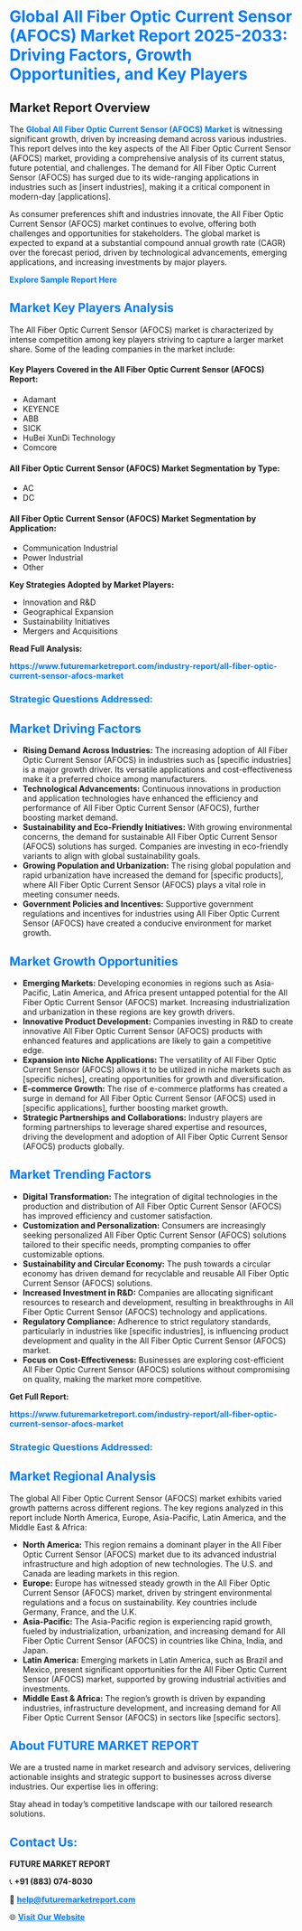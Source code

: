 <h1 style="color: #007BFF;">Global All Fiber Optic Current Sensor (AFOCS) Market Report 2025-2033: Driving Factors, Growth Opportunities, and Key Players</h1>

<section id="overview">
<h2>Market Report Overview</h2>
<p>The <a href="https://www.futuremarketreport.com/industry-report/all-fiber-optic-current-sensor-afocs-market" style="color: #007BFF; text-decoration: none;"><strong>Global All Fiber Optic Current Sensor (AFOCS) Market</strong></a> is witnessing significant growth, driven by increasing demand across various industries. This report delves into the key aspects of the All Fiber Optic Current Sensor (AFOCS) market, providing a comprehensive analysis of its current status, future potential, and challenges. The demand for All Fiber Optic Current Sensor (AFOCS) has surged due to its wide-ranging applications in industries such as [insert industries], making it a critical component in modern-day [applications].</p>
<p>As consumer preferences shift and industries innovate, the All Fiber Optic Current Sensor (AFOCS) market continues to evolve, offering both challenges and opportunities for stakeholders. The global market is expected to expand at a substantial compound annual growth rate (CAGR) over the forecast period, driven by technological advancements, emerging applications, and increasing investments by major players.</p>
</section>

<section id="overview">
<p><a href="https://www.futuremarketreport.com/request-sample/reportId=75666" style="color: #007BFF; text-decoration: none;"><strong>Explore Sample Report Here</strong></a></p>
</section>

<section id="key-players">
<h2 style="color: #007BFF;">Market Key Players Analysis</h2>
<p>The All Fiber Optic Current Sensor (AFOCS) market is characterized by intense competition among key players striving to capture a larger market share. Some of the leading companies in the market include:</p>
<h4>Key Players Covered in the All Fiber Optic Current Sensor (AFOCS) Report:</h4>
<ul><li>Adamant</li><li>KEYENCE</li><li>ABB</li><li>SICK</li><li>HuBei XunDi Technology</li><li>Comcore</li></ul>
<h4>All Fiber Optic Current Sensor (AFOCS) Market Segmentation by Type:</h4>
<ul><li>AC</li><li>DC</li></ul>

<h4>All Fiber Optic Current Sensor (AFOCS) Market Segmentation by Application:</h4>
<ul><li>Communication Industrial</li><li>Power Industrial</li><li>Other</li></ul>
<p><strong>Key Strategies Adopted by Market Players:</strong></p>
<ul>
<li>Innovation and R&D</li>
<li>Geographical Expansion</li>
<li>Sustainability Initiatives</li>
<li>Mergers and Acquisitions</li>
</ul>
</section>

<section>
<p><strong>Read Full Analysis: </strong></p><a href="https://www.futuremarketreport.com/industry-report/all-fiber-optic-current-sensor-afocs-market" style="color: #007BFF; text-decoration: none;"><strong>https://www.futuremarketreport.com/industry-report/all-fiber-optic-current-sensor-afocs-market</strong></a>
<h3 style="color: #007BFF;">Strategic Questions Addressed:</h3>
</section>

<section id="driving-factors">
<h2 style="color: #007BFF;">Market Driving Factors</h2>
<ul>
<li><strong>Rising Demand Across Industries:</strong> The increasing adoption of All Fiber Optic Current Sensor (AFOCS) in industries such as [specific industries] is a major growth driver. Its versatile applications and cost-effectiveness make it a preferred choice among manufacturers.</li>
<li><strong>Technological Advancements:</strong> Continuous innovations in production and application technologies have enhanced the efficiency and performance of All Fiber Optic Current Sensor (AFOCS), further boosting market demand.</li>
<li><strong>Sustainability and Eco-Friendly Initiatives:</strong> With growing environmental concerns, the demand for sustainable All Fiber Optic Current Sensor (AFOCS) solutions has surged. Companies are investing in eco-friendly variants to align with global sustainability goals.</li>
<li><strong>Growing Population and Urbanization:</strong> The rising global population and rapid urbanization have increased the demand for [specific products], where All Fiber Optic Current Sensor (AFOCS) plays a vital role in meeting consumer needs.</li>
<li><strong>Government Policies and Incentives:</strong> Supportive government regulations and incentives for industries using All Fiber Optic Current Sensor (AFOCS) have created a conducive environment for market growth.</li>
</ul>
</section>

<section id="growth-opportunities">
<h2 style="color: #007BFF;">Market Growth Opportunities</h2>
<ul>
<li><strong>Emerging Markets:</strong> Developing economies in regions such as Asia-Pacific, Latin America, and Africa present untapped potential for the All Fiber Optic Current Sensor (AFOCS) market. Increasing industrialization and urbanization in these regions are key growth drivers.</li>
<li><strong>Innovative Product Development:</strong> Companies investing in R&D to create innovative All Fiber Optic Current Sensor (AFOCS) products with enhanced features and applications are likely to gain a competitive edge.</li>
<li><strong>Expansion into Niche Applications:</strong> The versatility of All Fiber Optic Current Sensor (AFOCS) allows it to be utilized in niche markets such as [specific niches], creating opportunities for growth and diversification.</li>
<li><strong>E-commerce Growth:</strong> The rise of e-commerce platforms has created a surge in demand for All Fiber Optic Current Sensor (AFOCS) used in [specific applications], further boosting market growth.</li>
<li><strong>Strategic Partnerships and Collaborations:</strong> Industry players are forming partnerships to leverage shared expertise and resources, driving the development and adoption of All Fiber Optic Current Sensor (AFOCS) products globally.</li>
</ul>
</section>

<section id="trending-factors">
<h2 style="color: #007BFF;">Market Trending Factors</h2>
<ul>
<li><strong>Digital Transformation:</strong> The integration of digital technologies in the production and distribution of All Fiber Optic Current Sensor (AFOCS) has improved efficiency and customer satisfaction.</li>
<li><strong>Customization and Personalization:</strong> Consumers are increasingly seeking personalized All Fiber Optic Current Sensor (AFOCS) solutions tailored to their specific needs, prompting companies to offer customizable options.</li>
<li><strong>Sustainability and Circular Economy:</strong> The push towards a circular economy has driven demand for recyclable and reusable All Fiber Optic Current Sensor (AFOCS) solutions.</li>
<li><strong>Increased Investment in R&D:</strong> Companies are allocating significant resources to research and development, resulting in breakthroughs in All Fiber Optic Current Sensor (AFOCS) technology and applications.</li>
<li><strong>Regulatory Compliance:</strong> Adherence to strict regulatory standards, particularly in industries like [specific industries], is influencing product development and quality in the All Fiber Optic Current Sensor (AFOCS) market.</li>
<li><strong>Focus on Cost-Effectiveness:</strong> Businesses are exploring cost-efficient All Fiber Optic Current Sensor (AFOCS) solutions without compromising on quality, making the market more competitive.</li>
</ul>
</section>

<section>
<p><strong>Get Full Report: </strong></p><a href="https://www.futuremarketreport.com/industry-report/all-fiber-optic-current-sensor-afocs-market" style="color: #007BFF; text-decoration: none;"><strong>https://www.futuremarketreport.com/industry-report/all-fiber-optic-current-sensor-afocs-market</strong></a>
<h3 style="color: #007BFF;">Strategic Questions Addressed:</h3>
</section>


<section id="regional-analysis">
<h2 style="color: #007BFF;">Market Regional Analysis</h2>
<p>The global All Fiber Optic Current Sensor (AFOCS) market exhibits varied growth patterns across different regions. The key regions analyzed in this report include North America, Europe, Asia-Pacific, Latin America, and the Middle East & Africa:</p>
<ul>
<li><strong>North America:</strong> This region remains a dominant player in the All Fiber Optic Current Sensor (AFOCS) market due to its advanced industrial infrastructure and high adoption of new technologies. The U.S. and Canada are leading markets in this region.</li>
<li><strong>Europe:</strong> Europe has witnessed steady growth in the All Fiber Optic Current Sensor (AFOCS) market, driven by stringent environmental regulations and a focus on sustainability. Key countries include Germany, France, and the U.K.</li>
<li><strong>Asia-Pacific:</strong> The Asia-Pacific region is experiencing rapid growth, fueled by industrialization, urbanization, and increasing demand for All Fiber Optic Current Sensor (AFOCS) in countries like China, India, and Japan.</li>
<li><strong>Latin America:</strong> Emerging markets in Latin America, such as Brazil and Mexico, present significant opportunities for the All Fiber Optic Current Sensor (AFOCS) market, supported by growing industrial activities and investments.</li>
<li><strong>Middle East & Africa:</strong> The region’s growth is driven by expanding industries, infrastructure development, and increasing demand for All Fiber Optic Current Sensor (AFOCS) in sectors like [specific sectors].</li>
</ul>
</section>

<footer>
<h2 style="color: #007BFF;">About FUTURE MARKET REPORT</h2>
<p>We are a trusted name in market research and advisory services, delivering actionable insights and strategic support to businesses across diverse industries. Our expertise lies in offering:</p>

<p>Stay ahead in today’s competitive landscape with our tailored research solutions.</p>

<h2 style="color: #007BFF;">Contact Us:</h2>
<p><strong>FUTURE MARKET REPORT</strong></p>
<p>📞 <strong>+91 (883) 074-8030</strong></p>
<p>📧 <strong><a href="mailto:help@futuremarketreport.com" style="color: #007BFF;">help@futuremarketreport.com</a></strong></p>
<p>🌐 <strong><a href="https://www.futuremarketreport.com/" style="color: #007BFF;">Visit Our Website</a></strong></p>
</footer>